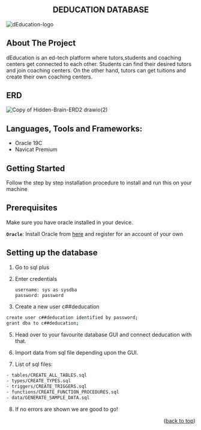 <h2 align="center">DEDUCATION DATABASE</h3>

![dEducation-logo](https://user-images.githubusercontent.com/62663759/187912013-d1653a15-833a-4102-9091-0c9aa96b8505.png)

## About The Project

dEducation is an ed-tech platform where tutors,students and coaching centers get connected to each other. Students can find their desired tutors and join coaching centers. On the other hand, tutors can get tuitions and create their own coaching centers.

## ERD

![Copy of Hidden-Brain-ERD2 drawio(2)](https://user-images.githubusercontent.com/62663759/187913372-7e328aa0-2099-4b8d-8f95-5aa119d017c9.png)

## Languages, Tools and Frameworks:<a name="tools"></a>

- Oracle 19C
- Navicat Premium

## Getting Started

Follow the step by step installation procedure to install and run this on your machine

## Prerequisites

Make sure you have oracle installed in your device.

**`Oracle`**: Install Oracle from [here](http://www.oracle.com/index.html) and register for an account of your own

## Setting up the database

1. Go to sql plus

2. Enter credentials

   ```sh
   username: sys as sysdba
   password: password
   ```

3. Create a new user c##deducation

```sh
create user c##deducation identified by password;
grant dba to c##deducation;
```

5. Head over to your favourite database GUI and connect deducation with that.

6. Import data from sql file depending upon the GUI.

7. List of sql files:

```sh
- tables/CREATE_ALL_TABLES.sql
- types/CREATE_TYPES.sql
- triggers/CREATE_TRIGGERS.sql
- functions/CREATE_FUNCTION_PROCEDURES.sql
- data/GENERATE_SAMPLE_DATA.sql
```

8. If no errors are shown we are good to go!



<p align="right">(<a href="#top">back to top</a>)</p>
